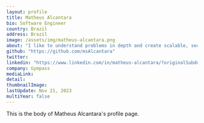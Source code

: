 ```yaml
---
layout: profile
title: Matheus Alcantara
bio: Software Engineer
country: Brazil
address: Brazil
image: /assets/img/matheus-alcantara.png
about: "I like to understand problems in depth and create scalable, secure and well-documented software. I'm always interested in knowing how the main tools I use on a daily basis are implemented, so I have some contributions to open source software such as gopls (Go language server) and PostgreSQL."
github: "https://github.com/msAlcantara"
twitter: 
linkedin: "https://www.linkedin.com/in/matheus-alcantara/?originalSubdomain=br"
company: Gympass
mediaLink:
detail: 
thumbnailImage:
lastUpdate: Nov 21, 2023
multiYear: false
---
```


This is the body of Matheus Alcantara's profile page.
